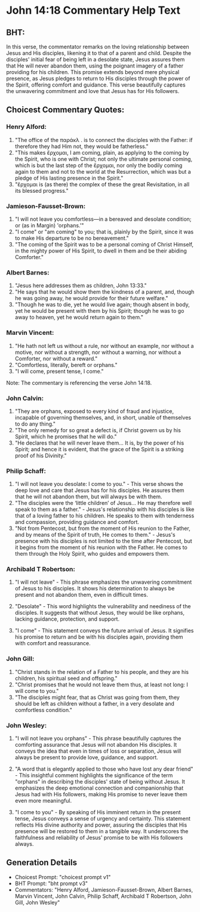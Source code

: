 # John 14:18 Commentary Help Text

## BHT:
In this verse, the commentator remarks on the loving relationship between Jesus and His disciples, likening it to that of a parent and child. Despite the disciples' initial fear of being left in a desolate state, Jesus assures them that He will never abandon them, using the poignant imagery of a father providing for his children. This promise extends beyond mere physical presence, as Jesus pledges to return to His disciples through the power of the Spirit, offering comfort and guidance. This verse beautifully captures the unwavering commitment and love that Jesus has for His followers.

## Choicest Commentary Quotes:
### Henry Alford:
1. "The office of the παράκλ . is to connect the disciples with the Father: if therefore they had Him not, they would be fatherless."
2. "This makes ἔρχομαι, I am coming, plain, as applying to the coming by the Spirit, who is one with Christ; not only the ultimate personal coming, which is but the last step of the ἔρχομαι, nor only the bodily coming again to them and not to the world at the Resurrection, which was but a pledge of His lasting presence in the Spirit."
3. "ἔρχομαι is (as there) the complex of these the great Revisitation, in all its blessed progress."

### Jamieson-Fausset-Brown:
1. "I will not leave you comfortless—in a bereaved and desolate condition; or (as in Margin) 'orphans.'" 
2. "I come" or "am coming" to you; that is, plainly by the Spirit, since it was to make His departure to be no bereavement."
3. "The coming of the Spirit was to be a personal coming of Christ Himself, in the mighty power of His Spirit, to dwell in them and be their abiding Comforter."

### Albert Barnes:
1. "Jesus here addresses them as children, John 13:33."
2. "He says that he would show them the kindness of a parent, and, though he was going away, he would provide for their future welfare."
3. "Though he was to die, yet he would live again; though absent in body, yet he would be present with them by his Spirit; though he was to go away to heaven, yet he would return again to them."

### Marvin Vincent:
1. "He hath not left us without a rule, nor without an example, nor without a motive, nor without a strength, nor without a warning, nor without a Comforter, nor without a reward." 
2. "Comfortless, literally, bereft or orphans."
3. "I will come, present tense, I come."

Note: The commentary is referencing the verse John 14:18.

### John Calvin:
1. "They are orphans, exposed to every kind of fraud and injustice, incapable of governing themselves, and, in short, unable of themselves to do any thing."
2. "The only remedy for so great a defect is, if Christ govern us by his Spirit, which he promises that he will do."
3. "He declares that he will never leave them... It is, by the power of his Spirit; and hence it is evident, that the grace of the Spirit is a striking proof of his Divinity."

### Philip Schaff:
1. "I will not leave you desolate: I come to you." - This verse shows the deep love and care that Jesus has for his disciples. He assures them that he will not abandon them, but will always be with them.
2. "The disciples were the ‘little children’ of Jesus... He may therefore well speak to them as a father." - Jesus's relationship with his disciples is like that of a loving father to his children. He speaks to them with tenderness and compassion, providing guidance and comfort.
3. "Not from Pentecost, but from the moment of His reunion to the Father, and by means of the Spirit of truth, He comes to them." - Jesus's presence with his disciples is not limited to the time after Pentecost, but it begins from the moment of his reunion with the Father. He comes to them through the Holy Spirit, who guides and empowers them.

### Archibald T Robertson:
1. "I will not leave" - This phrase emphasizes the unwavering commitment of Jesus to his disciples. It shows his determination to always be present and not abandon them, even in difficult times.

2. "Desolate" - This word highlights the vulnerability and neediness of the disciples. It suggests that without Jesus, they would be like orphans, lacking guidance, protection, and support.

3. "I come" - This statement conveys the future arrival of Jesus. It signifies his promise to return and be with his disciples again, providing them with comfort and reassurance.

### John Gill:
1. "Christ stands in the relation of a Father to his people, and they are his children, his spiritual seed and offspring."
2. "Christ promises that he would not leave them thus, at least not long: I will come to you."
3. "The disciples might fear, that as Christ was going from them, they should be left as children without a father, in a very desolate and comfortless condition."

### John Wesley:
1. "I will not leave you orphans" - This phrase beautifully captures the comforting assurance that Jesus will not abandon His disciples. It conveys the idea that even in times of loss or separation, Jesus will always be present to provide love, guidance, and support.

2. "A word that is elegantly applied to those who have lost any dear friend" - This insightful comment highlights the significance of the term "orphans" in describing the disciples' state of being without Jesus. It emphasizes the deep emotional connection and companionship that Jesus had with His followers, making His promise to never leave them even more meaningful.

3. "I come to you" - By speaking of His imminent return in the present tense, Jesus conveys a sense of urgency and certainty. This statement reflects His divine authority and power, assuring the disciples that His presence will be restored to them in a tangible way. It underscores the faithfulness and reliability of Jesus' promise to be with His followers always.


## Generation Details
- Choicest Prompt: "choicest prompt v1"
- BHT Prompt: "bht prompt v3"
- Commentators: "Henry Alford, Jamieson-Fausset-Brown, Albert Barnes, Marvin Vincent, John Calvin, Philip Schaff, Archibald T Robertson, John Gill, John Wesley"
